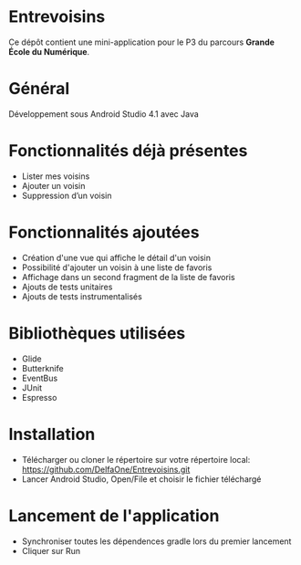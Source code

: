# Entrevoisins

Ce dépôt contient une mini-application pour le P3 du parcours **Grande École du Numérique**.

# Général

Développement sous Android Studio 4.1 avec Java

# Fonctionnalités déjà présentes

- Lister mes voisins
- Ajouter un voisin
- Suppression d’un voisin

# Fonctionnalités ajoutées

- Création d'une vue qui affiche le détail d'un voisin
- Possibilité d'ajouter un voisin à une liste de favoris
- Affichage dans un second fragment de la liste de favoris
- Ajouts de tests unitaires
- Ajouts de tests instrumentalisés

# Bibliothèques utilisées

- Glide
- Butterknife
- EventBus
- JUnit
- Espresso

# Installation
- Télécharger ou cloner le répertoire sur votre répertoire local: https://github.com/DelfaOne/Entrevoisins.git
- Lancer Android Studio, Open/File et choisir le fichier téléchargé

# Lancement de l'application
- Synchroniser toutes les dépendences gradle lors du premier lancement
- Cliquer sur Run
